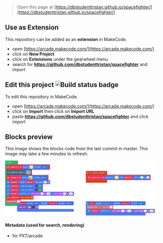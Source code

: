  


> Open this page at [https://dbstudenttristan.github.io/spacefighter/](https://dbstudenttristan.github.io/spacefighter/)

## Use as Extension

This repository can be added as an **extension** in MakeCode.

* open [https://arcade.makecode.com/](https://arcade.makecode.com/)
* click on **New Project**
* click on **Extensions** under the gearwheel menu
* search for **https://github.com/dbstudenttristan/spacefighter** and import

## Edit this project ![Build status badge](https://github.com/dbstudenttristan/spacefighter/workflows/MakeCode/badge.svg)

To edit this repository in MakeCode.

* open [https://arcade.makecode.com/](https://arcade.makecode.com/)
* click on **Import** then click on **Import URL**
* paste **https://github.com/dbstudenttristan/spacefighter** and click import

## Blocks preview

This image shows the blocks code from the last commit in master.
This image may take a few minutes to refresh.

![A rendered view of the blocks](https://github.com/dbstudenttristan/spacefighter/raw/master/.github/makecode/blocks.png)

#### Metadata (used for search, rendering)

* for PXT/arcade
<script src="https://makecode.com/gh-pages-embed.js"></script><script>makeCodeRender("{{ site.makecode.home_url }}", "{{ site.github.owner_name }}/{{ site.github.repository_name }}");</script>
